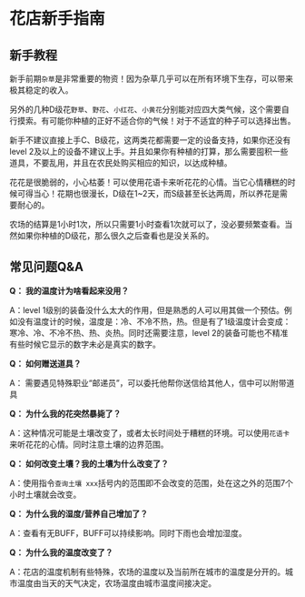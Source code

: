 # 花店新手指南

## 新手教程

新手前期`杂草`是非常重要的物资！因为杂草几乎可以在所有环境下生存，可以带来极其稳定的收入。

另外的几种D级花`野草`、`野花`、`小红花`、`小黄花`分别能对应四大类气候，这个需要自行摸索。有可能你种植的正好不适合你的气候！对于不适宜的种子可以选择出售。

新手不建议直接上手C、B级花，这两类花都需要一定的设备支持，如果你还没有level 2及以上的设备不建议上手。并且如果你有种植的打算，那么需要囤积一些道具，不要乱用，并且在农民处购买相应的知识，以达成种植。

花花是很脆弱的，小心枯萎！可以使用花语卡来听花花的心情。当它心情糟糕的时候可得当心！花期也很漫长，D级在1~2天，而S级甚至长达两周，所以养花是需要耐心的。

农场的结算是1小时1次，所以只需要1小时查看1次就可以了，没必要频繁查看。当然如果你种植的D级花，那么很久之后查看也是没关系的。

## 常见问题Q&A

**Q： 我的温度计为啥看起来没用？**

A：level 1级别的装备没什么太大的作用，但是熟悉的人可以用其做一个预估。例如没有温度计的时候，温度是：冷、不冷不热，热。但是有了1级温度计会变成：寒冷、冷、不冷不热、热、炎热。同时还需要注意，level 2的装备可能也不精准有些时候它显示的数字未必是真实的数字。

**Q： 如何赠送道具？**

A： 需要遇见特殊职业“邮递员”，可以委托他帮你送信给其他人，信中可以附带道具

**Q： 为什么我的花突然暴毙了？**

A：这种情况可能是土壤改变了，或者太长时间处于糟糕的环境。可以使用`花语卡`来听花花的心情。同时注意土壤的边界范围。

**Q： 如何改变土壤？我的土壤为什么改变了？**

A：使用指令`查询土壤 xxx`括号内的范围即不会改变的范围，处在这之外的范围7个小时土壤就会改变。

**Q： 为什么我的湿度/营养自己增加了？**

A：查看有无BUFF，BUFF可以持续影响。同时下雨也会增加湿度。

**Q： 为什么我的温度改变了？**

A：花店的温度机制有些特殊，农场的温度以及当前所在城市的温度是分开的。城市温度由当天的天气决定，农场温度由城市温度间接决定。